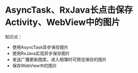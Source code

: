 # AsyncTask、RxJava长点击保存Activity、WebView中的图片

知识点：
* 使用AsyncTask异步保存图片
* 使用RxJava实现异步保存图片
* 发送广播更新图库，进入相簿时可预览保存的图片
* 保存WebView中的图片
